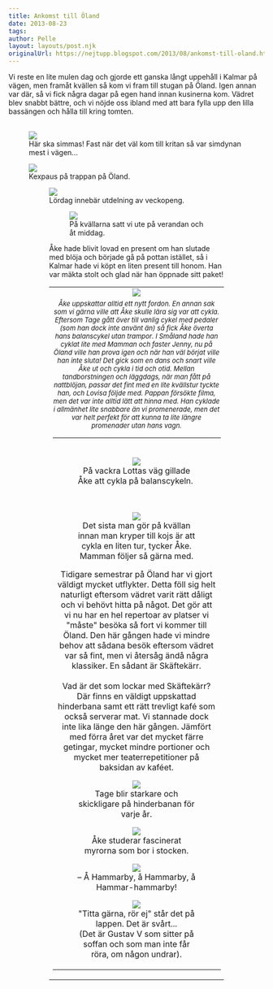 ```yaml
---
title: Ankomst till Öland
date: 2013-08-23
tags: 	
author: Pelle
layout: layouts/post.njk
originalUrl: https://nejtupp.blogspot.com/2013/08/ankomst-till-oland.html
---
```


Vi reste en lite mulen dag och gjorde ett ganska långt uppehåll i Kalmar på vägen, men framåt kvällen så kom vi fram till stugan på Öland. Igen annan var där, så vi fick några dagar på egen hand innan kusinerna kom. Vädret blev snabbt bättre, och vi nöjde oss ibland med att bara fylla upp den lilla bassängen och hålla till kring tomten.<br><br>

<figure>
	<img src="../../../../img/O%CC%88land+-+allma%CC%88nt-PERK6779.jpg">
	<figcaption>Här ska simmas! Fast när det väl kom till kritan så var simdynan mest i vägen...</figcaption>
</figure>

<figure>
	<img src="../../../../img/O%CC%88land+-+allma%CC%88nt-PERK6787.jpg">
	<figcaption>Kexpaus på trappan på Öland.</figcaption>


<figure>
	<img src="../../../../img/O%CC%88land+-+allma%CC%88nt-PERK6869.jpg">
	<figcaption>Lördag innebär utdelning av veckopeng.</figcaption>


<figure>
	<img src="../../../../img/O%CC%88land+-+allma%CC%88nt-PERK7002.jpg">
	<figcaption>På kvällarna satt vi ute på verandan och åt middag.</figcaption>
</figure>Åke hade blivit lovad en present om han slutade med blöja och började gå på pottan istället, så i Kalmar hade vi köpt en liten present till honom. Han var mäkta stolt och glad när han öppnade sitt paket!</div></div><br><table align="center" cellpadding="0" cellspacing="0" class="tr-caption-container" style="margin-left: auto; margin-right: auto; text-align: center;"><tbody><tr><td><img src="../../../../img/O%CC%88land+-+allma%CC%88nt-PERK6765.jpg"></td></tr><tr><td class="tr-caption" style="font-size: 13px;"><i>Åke uppskattar alltid ett nytt fordon.</figcaption>
</figure>En annan sak som vi gärna ville att Åke skulle lära sig var att cykla. Eftersom Tage gått över till vanlig cykel med pedaler (som han dock inte använt än) så fick Åke överta hans balanscykel utan trampor. I Småland hade han cyklat lite med Mamman och faster Jenny, nu på Öland ville han prova igen och när han väl börjat ville han inte sluta! Det gick som en dans och snart ville Åke ut och cykla i tid och otid. Mellan tandborstningen och läggdags, när man fått på nattblöjan, passar det fint med en lite kvällstur tyckte han, och Lovisa följde med. Pappan försökte filma, men det var inte alltid lätt att hinna med. Han cyklade i allmänhet lite snabbare än vi promenerade, men det var helt perfekt för att kunna ta lite längre promenader utan hans vagn.<br><table align="center" cellpadding="0" cellspacing="0" class="tr-caption-container" style="margin-left: auto; margin-right: auto; text-align: center;"><tbody><tr><td style="text-align: center;"><br></figcaption>
</figure>



<figure>
	<img src="../../../../img/O%CC%88land+-+allma%CC%88nt-PERK6859.jpg">
	<figcaption>På vackra Lottas väg gillade Åke att cykla på balanscykeln.</i> </figcaption>
</figure>

<br>

<figure>
	<img src="../../../../img/O%CC%88land+-+allma%CC%88nt-PERK7019.jpg">
	<figcaption>Det sista man gör på kvällan innan man kryper till kojs är att cykla en liten tur, tycker Åke.<br>Mamman följer så gärna med.</figcaption>
</figure>Tidigare semestrar på Öland har vi gjort väldigt mycket utflykter. Detta föll sig helt naturligt eftersom vädret varit rätt dåligt och vi behövt hitta på något. Det gör att vi nu har en hel repertoar av platser vi "måste" besöka så fort vi kommer till Öland. Den här gången hade vi mindre behov att sådana besök eftersom vädret var så fint, men vi återsåg ändå några klassiker. En sådant är Skäftekärr.<br><br>Vad är det som lockar med Skäftekärr? Där finns en väldigt uppskattad hinderbana samt ett rätt trevligt kafé som också serverar mat. Vi stannade dock inte lika länge den här gången. Jämfört med förra året var det mycket färre getingar, mycket mindre portioner och mycket mer teaterrepetitioner på baksidan av kaféet.<br><div>

<figure>
	<img src="../../../../img/O%CC%88land+-+Ska%CC%88fteka%CC%88rr-PERK6875.jpg">
	<figcaption>Tage blir starkare och skickligare på hinderbanan för varje år.</figcaption>
</figure>

<figure>
	<img src="../../../../img/O%CC%88land+-+Ska%CC%88fteka%CC%88rr-PERK6876.jpg">
	<figcaption>Åke studerar fascinerat myrorna som bor i stocken.</figcaption>
</figure>

<figure>
	<img src="../../../../img/O%CC%88land+-+Ska%CC%88fteka%CC%88rr-PERK6897.jpg">
	<figcaption>– Å Hammarby, å Hammarby, å Hammar-hammarby!</figcaption>
</figure>

<figure>
	<img src="../../../../img/O%CC%88land+-+Ska%CC%88fteka%CC%88rr-PERK6915.jpg">
	<figcaption>"Titta gärna, rör ej" står det på lappen. Det är svårt...<br>(Det är Gustav V som sitter på soffan och som man inte får röra, om någon undrar).</figcaption>
</figure>

<div>
